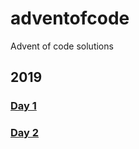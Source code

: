 # adventofcode
Advent of code solutions

## 2019
### [Day 1](2019/1/DAYONE.md)
### [Day 2](2019/2/README.md)

